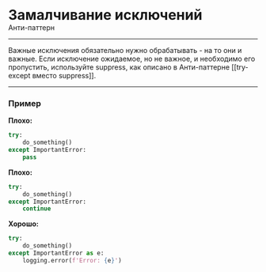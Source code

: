 
<div>
    <h1 style="margin: 0;">Замалчивание исключений</h1>
    <p style="margin: 0;">Анти-паттерн</p>
</div>

***

Важные исключения обязательно нужно обрабатывать - на то они и важные.
Если исключение ожидаемое, но не важное, и необходимо его пропустить, используйте suppress, как описано в Анти-паттерне [[try-except вместо suppress]].

***

### Пример 

**Плохо:**
```python
try:
    do_something()
except ImportantError:
    pass
```
**Плохо:**
```python
try:
    do_something()
except ImportantError:
    continue
```
**Хорошо:**
```python
try:
    do_something()
except ImportantError as e:
    logging.error(f'Error: {e}')
```

